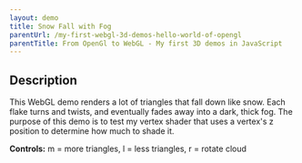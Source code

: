 ```yaml
---
layout: demo
title: Snow Fall with Fog
parentUrl: /my-first-webgl-3d-demos-hello-world-of-opengl
parentTitle: From OpenGl to WebGL - My first 3D demos in JavaScript
---
```


## Description

This WebGL demo renders a lot of triangles that fall down like snow. Each flake turns and twists, and eventually fades away into a dark, thick fog. The purpose of this demo is to test my vertex shader that uses a vertex's z position to determine how much to shade it.

<canvas id="canvas_window" style="width: 100%;"></canvas>
<div id="console">
<span id="c_total"></span>
<b>Controls:</b> m = more triangles, l = less triangles, r = rotate cloud
</div>

<script src="/js/webgl-utils.js"></script>
<script src="/js/glmatrix-0.9.5-min.js"></script>

<script id="shader-vs" type="x-shader/x-vertex"></script>
<script id="shader-fs" type="x-shader/x-fragment"></script>
<script>
var gl;
var shaderProg;
var vbo = {triangle: {x:0, y:-1.75, z:-10.0}};
var pMatrix = mat4.create();
var mvMatrix = mat4.create();
var mvMatrixStack = [];
var trianglesPos = [];

function setTrianglesPos(pMax)
{
    trianglesPos = [];
    
    for(var i = 0; i < pMax; i++)
    {
        var rand_x = Math.random() * 100 - 50;
        var rand_y = Math.random() * 30 - 15;
        var rand_z = Math.random() * 400 - 200;

        var pos = { x:vbo.triangle.x + rand_x, 
                    y:vbo.triangle.y + rand_y, 
                    z:vbo.triangle.z + rand_z
                };

        trianglesPos[i] = pos;
    }
}


/**************************************************
* Load shader content from the server
**************************************************/
function loadShaderContent(pFilename, pScriptId, cb)
{
    $.ajax({
        url: '/demo-deps/' + pFilename,
        success: function(data){
            document.querySelector('#' + pScriptId).innerText = data;
        },
    });
    cb();
}


/**************************************************
* Attempt to initialize a WebGL context
**************************************************/
function initGL(pCanvas)
{
    try
    {
        gl = pCanvas.getContext('experimental-webgl');
        gl.viewportWidth = pCanvas.width;
        gl.viewportHeight = pCanvas.height;
    }
    catch(e){}

    if(!gl)
        throw new Error('Could not initialize WebGL: ' + e);
}


/**************************************************
* Create, compile, and return a shader object
**************************************************/
function getShader(pGl, pShaderId, pFilename)
{
    var shaderScript = document.querySelector('#' + pShaderId);
    var shaderContent;

    shaderContent = shaderScript.text;

    var shader;

    if(shaderScript.type == 'x-shader/x-vertex')
        shader = pGl.createShader(pGl.VERTEX_SHADER);
    else if(shaderScript.type == 'x-shader/x-fragment')
        shader = pGl.createShader(pGl.FRAGMENT_SHADER);

    // Ignore attempts to create geometry shaders for now
    else
        return null;

    pGl.shaderSource(shader, shaderContent);
    pGl.compileShader(shader);

    // Check that compilation was awesome, throw error if not so
    if(!pGl.getShaderParameter(shader, pGl.COMPILE_STATUS))
        throw new Error(pGl.getShaderInfoLog(shader));

    return shader;
}


/**************************************************
* Create a shader program
**************************************************/
function initShaders(pParam)
{
    var gl = pParam.gl;

    var vertexShader = getShader(gl, pParam.vert.scriptId, pParam.vert.filename);
    var fragmentShader = getShader(gl, pParam.frag.scriptId, pParam.frag.filename);

    shaderProg = gl.createProgram();
    gl.attachShader(shaderProg, vertexShader);
    gl.attachShader(shaderProg, fragmentShader);
    gl.linkProgram(shaderProg);

    if(!gl.getProgramParameter(shaderProg, gl.LINK_STATUS))
        throw new Error('Error: Could not initialize shaders');

    gl.useProgram(shaderProg);

    // Link attribute locations
    shaderProg.vertexPositionAttribute = gl.getAttribLocation(shaderProg, 'aVertexPosition');
    gl.enableVertexAttribArray(shaderProg.vertexPositionAttribute);

    // Link uniform locations
    shaderProg.pMatrixUniform = gl.getUniformLocation(shaderProg, 'uPMatrix');
    shaderProg.mvMatrixUniform = gl.getUniformLocation(shaderProg, 'uMVMatrix');
}


/**************************************************
* Create a Vertex Buffer Object
**************************************************/
function initVbo(pGl, pVbo, pVerts)
{
    var gl = pGl;

    pVbo.gl = gl.createBuffer();
    gl.bindBuffer(gl.ARRAY_BUFFER, pVbo.gl);
    gl.bufferData(gl.ARRAY_BUFFER, 
                    new Float32Array(pVerts),
                    gl.STATIC_DRAW);
}


/**************************************************
* Send uniforms to shader program
**************************************************/
function setMatrixUniforms()
{
    gl.uniformMatrix4fv(shaderProg.pMatrixUniform, false, pMatrix);
    gl.uniformMatrix4fv(shaderProg.mvMatrixUniform, false, mvMatrix);
}

var MOVE_BY = 1.0;
var ROTATE_BY_DEG = 8;
var rotation_deg = 0;
var MAX_TRIANGLES = 500;
setTrianglesPos(MAX_TRIANGLES);

/**************************************************
* Draw the scene
**************************************************/
function drawScene()
{
    gl.viewport(0, 0, gl.viewportWidth, gl.viewportHeight);
    gl.clear(gl.COLOR_BUFFER_BIT | gl.DEPTH_BUFFER_BIT);

    mat4.perspective(45, gl.viewportWidth / gl.viewportHeight, 0.1, 500.0, pMatrix);


    var len = trianglesPos.length;
    for(var i = 0; i < len; i++)
    {
        mat4.identity(mvMatrix);
        mat4.translate(mvMatrix, [  trianglesPos[i].x, 
                                    trianglesPos[i].y, 
                                    trianglesPos[i].z]);

        mvPushMatrix();
        rotateTriangle(rotation_deg * 1.2, 1, 1, 1);

        gl.bindBuffer(gl.ARRAY_BUFFER, vbo.triangle.gl);
        gl.vertexAttribPointer(shaderProg.vertexPositionAttribute, 
                                vbo.triangle.itemSize,
                                gl.FLOAT,
                                false,
                                0, 0);
        setMatrixUniforms();
        gl.drawArrays(gl.TRIANGLES, 0, vbo.triangle.totalVerts);
        mvPopMatrix();
        
        
        trianglesPos[i].z -= MOVE_BY;
        if(trianglesPos[i].z < -75)
           trianglesPos[i].z = 0; 
    }

    rotation_deg += ROTATE_BY_DEG % 360;
    requestAnimFrame(drawScene);
}

function mvPushMatrix()
{
    var copy = mat4.create();
    mat4.set(mvMatrix, copy);
    mvMatrixStack.push(copy);
}

function mvPopMatrix()
{
    if (mvMatrixStack.length == 0)
        throw "Invalid popMatrix!";

    mvMatrix = mvMatrixStack.pop();
}

var PI_DIV_180 = Math.PI / 180;
function degToRad(pDeg)
{
    return pDeg * PI_DIV_180;
}

function moveTriangle(pX, pY, pZ)
{
    mat4.translate(mvMatrix, [pX, pY, pZ]);
}

function rotateTriangle(pDeg, pX, pY, pZ)
{
    mat4.rotate(mvMatrix, degToRad(pDeg), [pX, pY, pZ]);
}

function updateConsole()
{
    document.querySelector('#console #c_total').innerText = 'Total triangles: ' + MAX_TRIANGLES;
}

var REDRAW_IN = 50;

function webGLInit()
{
    //
    // Set canvas
    //
    var canvas = document.querySelector('#canvas_window');
    var w = $('body').width();
    canvas.width = w * 0.75;
    canvas.height = canvas.width / 2.75;
    canvas.style.display = 'block';

    initGL(canvas);

    //
    // Create shader program
    //
    initShaders({
        gl: gl,
        vert: {
            scriptId: 'shader-vs',
            // Use a '@@' to represent a '/' because it'll be part of the URI
            filename: 'shaders@@foggy-vertex-shader.glsl'
        },
        frag: {
            scriptId: 'shader-fs',
            filename: 'shaders@@foggy-fragment-shader.glsl'
        }
    });

    //
    // Create VBO
    //
    var triangleVerts = [
        -0.5, 0.5, 0.0,
        0.5, 0.5, 0.0,
        0.0, 1.5, 0.0
    ];

    vbo.triangle.itemSize = 3 /* (x, y, z) */;
    vbo.triangle.totalVerts = triangleVerts.length / vbo.triangle.itemSize;
    vbo.triangle.gl = null;

    initVbo(gl, vbo.triangle, triangleVerts);

    //
    // Setup scene attributes
    //
    gl.clearColor(0.13, 0.13, 0.13, 1.0);
    gl.enable(gl.DEPTH_TEST);
    
    

    //
    // draw scene
    //
    drawScene();
    updateConsole();

    var MOVE_BY = 0.25;
    var ROTATE_BY_DEG = 8.5;

    //
    // Register event listeners
    //
    document.body.addEventListener('keydown', function(key){
        switch(key.which)
        {
            case 40: /* Arrow down */
                vbo.triangle.z -= MOVE_BY;
                moveTriangle(vbo.triangle.x,
                    vbo.triangle.y,
                    vbo.triangle.z);
                break;
            case 38: /* Arrow up */
                vbo.triangle.z += MOVE_BY;
                moveTriangle(vbo.triangle.x,
                    vbo.triangle.y,
                    vbo.triangle.z);
                break;
            case 82: /* R */
                rotation_deg += ROTATE_BY_DEG % 360;
                break;
            case 77: /* M */
                MAX_TRIANGLES += parseInt(MAX_TRIANGLES * 0.05);
                setTrianglesPos(MAX_TRIANGLES);
                updateConsole();
                break;
                
            case 76 /* L */:
                MAX_TRIANGLES = 100;
                setTrianglesPos(MAX_TRIANGLES);
                updateConsole();
                break;
        }
    });
}

// Load shader content from shader async
var progsLoaded = 0;
function checkProgs() {
   if (++progsLoaded === 2) {
      setTimeout(webGLInit, 1000);
   }
}
loadShaderContent('foggy-vertex-shader.glsl', 'shader-vs', checkProgs);
loadShaderContent('foggy-fragment-shader.glsl', 'shader-fs', checkProgs);
</script>
